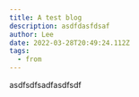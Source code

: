 ```yaml
---
title: A test blog
description: asdfdasfdsaf
author: Lee
date: 2022-03-28T20:49:24.112Z
tags:
  - from
---
```

asdfsdfsadfasdfsdf